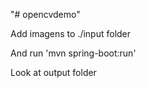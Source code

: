 "# opencvdemo" 

Add imagens to ./input folder

And run 'mvn spring-boot:run'

Look at output folder